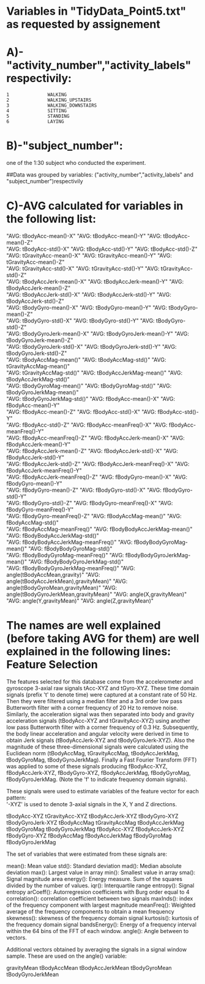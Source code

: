 Variables in "TidyData_Point5.txt" as requested by assignement
==========
 
A)-"activity_number","activity_labels" respectivily:
========== 
    1              WALKING
    2              WALKING_UPSTAIRS
    3              WALKING_DOWNSTAIRS
    4              SITTING
    5              STANDING
    6              LAYING
    
B)-"subject_number": 
==========
one of the 1:30 subject who conducted the experiment.

##Data was grouped by variables: ("activity_number","activity_labels" and "subject_number")respectivily


C)-AVG calculated for variables in the following list:
===========
"AVG: tBodyAcc-mean()-X"                   "AVG: tBodyAcc-mean()-Y"                    "AVG: tBodyAcc-mean()-Z"                   
"AVG: tBodyAcc-std()-X"                    "AVG: tBodyAcc-std()-Y"                     "AVG: tBodyAcc-std()-Z"                     
"AVG: tGravityAcc-mean()-X"                "AVG: tGravityAcc-mean()-Y"                 "AVG: tGravityAcc-mean()-Z"                
"AVG: tGravityAcc-std()-X"                 "AVG: tGravityAcc-std()-Y"                  "AVG: tGravityAcc-std()-Z"                  
"AVG: tBodyAccJerk-mean()-X"               "AVG: tBodyAccJerk-mean()-Y"                "AVG: tBodyAccJerk-mean()-Z"               
"AVG: tBodyAccJerk-std()-X"                "AVG: tBodyAccJerk-std()-Y"                 "AVG: tBodyAccJerk-std()-Z"                 
"AVG: tBodyGyro-mean()-X"                  "AVG: tBodyGyro-mean()-Y"                   "AVG: tBodyGyro-mean()-Z"                  
"AVG: tBodyGyro-std()-X"                   "AVG: tBodyGyro-std()-Y"                    "AVG: tBodyGyro-std()-Z"                    
"AVG: tBodyGyroJerk-mean()-X"              "AVG: tBodyGyroJerk-mean()-Y"               "AVG: tBodyGyroJerk-mean()-Z"              
"AVG: tBodyGyroJerk-std()-X"               "AVG: tBodyGyroJerk-std()-Y"                "AVG: tBodyGyroJerk-std()-Z"                
"AVG: tBodyAccMag-mean()"                  "AVG: tBodyAccMag-std()"                    "AVG: tGravityAccMag-mean()"               
"AVG: tGravityAccMag-std()"                "AVG: tBodyAccJerkMag-mean()"               "AVG: tBodyAccJerkMag-std()"                
"AVG: tBodyGyroMag-mean()"                 "AVG: tBodyGyroMag-std()"                   "AVG: tBodyGyroJerkMag-mean()"             
"AVG: tBodyGyroJerkMag-std()"              "AVG: fBodyAcc-mean()-X"                    "AVG: fBodyAcc-mean()-Y"                    
"AVG: fBodyAcc-mean()-Z"                   "AVG: fBodyAcc-std()-X"                     "AVG: fBodyAcc-std()-Y"                    
"AVG: fBodyAcc-std()-Z"                    "AVG: fBodyAcc-meanFreq()-X"                "AVG: fBodyAcc-meanFreq()-Y"                
"AVG: fBodyAcc-meanFreq()-Z"               "AVG: fBodyAccJerk-mean()-X"                "AVG: fBodyAccJerk-mean()-Y"               
"AVG: fBodyAccJerk-mean()-Z"               "AVG: fBodyAccJerk-std()-X"                 "AVG: fBodyAccJerk-std()-Y"                 
"AVG: fBodyAccJerk-std()-Z"                "AVG: fBodyAccJerk-meanFreq()-X"            "AVG: fBodyAccJerk-meanFreq()-Y"           
"AVG: fBodyAccJerk-meanFreq()-Z"           "AVG: fBodyGyro-mean()-X"                   "AVG: fBodyGyro-mean()-Y"                   
"AVG: fBodyGyro-mean()-Z"                  "AVG: fBodyGyro-std()-X"                    "AVG: fBodyGyro-std()-Y"                   
"AVG: fBodyGyro-std()-Z"                   "AVG: fBodyGyro-meanFreq()-X"               "AVG: fBodyGyro-meanFreq()-Y"               
"AVG: fBodyGyro-meanFreq()-Z"              "AVG: fBodyAccMag-mean()"                   "AVG: fBodyAccMag-std()"                   
"AVG: fBodyAccMag-meanFreq()"              "AVG: fBodyBodyAccJerkMag-mean()"           "AVG: fBodyBodyAccJerkMag-std()"            
"AVG: fBodyBodyAccJerkMag-meanFreq()"      "AVG: fBodyBodyGyroMag-mean()"              "AVG: fBodyBodyGyroMag-std()"              
"AVG: fBodyBodyGyroMag-meanFreq()"         "AVG: fBodyBodyGyroJerkMag-mean()"          "AVG: fBodyBodyGyroJerkMag-std()"           
"AVG: fBodyBodyGyroJerkMag-meanFreq()"     "AVG: angle(tBodyAccMean,gravity)"          "AVG: angle(tBodyAccJerkMean),gravityMean)"
"AVG: angle(tBodyGyroMean,gravityMean)"    "AVG: angle(tBodyGyroJerkMean,gravityMean)" "AVG: angle(X,gravityMean)"                 
"AVG: angle(Y,gravityMean)"                "AVG: angle(Z,gravityMean)" 

The names are well explained (before taking AVG for them) are well explained in the following lines:
Feature Selection 
=================

The features selected for this database come from the accelerometer and gyroscope 3-axial raw signals tAcc-XYZ and tGyro-XYZ. 
These time domain signals (prefix 't' to denote time) were captured at a constant rate of 50 Hz. 
Then they were filtered using a median filter and a 3rd order low pass Butterworth filter with a corner frequency of 20 Hz to remove noise. 
Similarly, the acceleration signal was then separated into body and gravity acceleration signals (tBodyAcc-XYZ and tGravityAcc-XYZ) using another low pass Butterworth filter with a corner frequency of 0.3 Hz. 
Subsequently, the body linear acceleration and angular velocity were derived in time to obtain Jerk signals (tBodyAccJerk-XYZ and tBodyGyroJerk-XYZ). 
Also the magnitude of these three-dimensional signals were calculated using the Euclidean norm (tBodyAccMag, tGravityAccMag, tBodyAccJerkMag, tBodyGyroMag, tBodyGyroJerkMag). 
Finally a Fast Fourier Transform (FFT) was applied to some of these signals producing fBodyAcc-XYZ, fBodyAccJerk-XYZ, fBodyGyro-XYZ, fBodyAccJerkMag, fBodyGyroMag, fBodyGyroJerkMag. 
(Note the 'f' to indicate frequency domain signals). 

These signals were used to estimate variables of the feature vector for each pattern:  
'-XYZ' is used to denote 3-axial signals in the X, Y and Z directions.

tBodyAcc-XYZ
tGravityAcc-XYZ
tBodyAccJerk-XYZ
tBodyGyro-XYZ
tBodyGyroJerk-XYZ
tBodyAccMag
tGravityAccMag
tBodyAccJerkMag
tBodyGyroMag
tBodyGyroJerkMag
fBodyAcc-XYZ
fBodyAccJerk-XYZ
fBodyGyro-XYZ
fBodyAccMag
fBodyAccJerkMag
fBodyGyroMag
fBodyGyroJerkMag

The set of variables that were estimated from these signals are: 

mean(): Mean value
std(): Standard deviation
mad(): Median absolute deviation 
max(): Largest value in array
min(): Smallest value in array
sma(): Signal magnitude area
energy(): Energy measure. Sum of the squares divided by the number of values. 
iqr(): Interquartile range 
entropy(): Signal entropy
arCoeff(): Autorregresion coefficients with Burg order equal to 4
correlation(): correlation coefficient between two signals
maxInds(): index of the frequency component with largest magnitude
meanFreq(): Weighted average of the frequency components to obtain a mean frequency
skewness(): skewness of the frequency domain signal 
kurtosis(): kurtosis of the frequency domain signal 
bandsEnergy(): Energy of a frequency interval within the 64 bins of the FFT of each window.
angle(): Angle between to vectors.

Additional vectors obtained by averaging the signals in a signal window sample. These are used on the angle() variable:

gravityMean
tBodyAccMean
tBodyAccJerkMean
tBodyGyroMean
tBodyGyroJerkMean
